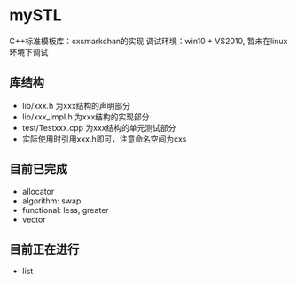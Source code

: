 # mySTL
C++标准模板库：cxsmarkchan的实现
调试环境：win10 + VS2010, 暂未在linux环境下调试

## 库结构
- lib/xxx.h 为xxx结构的声明部分
- lib/xxx_impl.h 为xxx结构的实现部分
- test/Testxxx.cpp 为xxx结构的单元测试部分
- 实际使用时引用xxx.h即可，注意命名空间为cxs

## 目前已完成

- allocator
- algorithm: swap
- functional: less, greater
- vector

## 目前正在进行
- list
